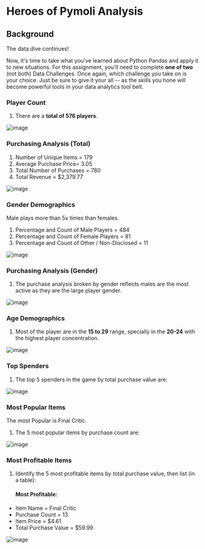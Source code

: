 # Heroes of Pymoli Analysis

## Background

The data dive continues!

Now, it's time to take what you've learned about Python Pandas and apply it to new situations. For this assignment, you'll need to complete **one of two** (not both)  Data Challenges. Once again, which challenge you take on is your choice. Just be sure to give it your all -- as the skills you hone will become powerful tools in your data analytics tool belt.

### Player Count

1. There are a **total of 576 players**.

![image](https://user-images.githubusercontent.com/80076539/130152107-9e2fa6ec-b1a2-4380-ae80-7f268ff06aa5.png)

### Purchasing Analysis (Total)

1. Number of Unique Items = 179
2. Average Purchase Price= 3.05
3. Total Number of Purchases = 780
4. Total Revenue = $2,379.77

![image](https://user-images.githubusercontent.com/80076539/130152161-c46157fe-d002-4d57-af90-4f006ff7aace.png)

### Gender Demographics

Male plays more than 5x times than females.

1. Percentage and Count of Male Players = 484
2. Percentage and Count of Female Players = 81
3. Percentage and Count of Other / Non-Disclosed = 11

![image](https://user-images.githubusercontent.com/80076539/130152778-0b66d812-101c-4229-8605-93a3fe4c7532.png)

### Purchasing Analysis (Gender)

1. The purchase analysis broken by gender reflects males are the most active as they are the large player gender.

![image](https://user-images.githubusercontent.com/80076539/130152894-16bc046f-e1c1-4ab3-8b42-d8193775ad79.png)

### Age Demographics

1. Most of the player are in the **15 to 29** range, specially in the **20-24** with the highest player concentration.

![image](https://user-images.githubusercontent.com/80076539/130153069-15a645b5-85fa-47a6-a4a1-644f3245dc6e.png)


### Top Spenders

1. The top 5 spenders in the game by total purchase value are:

![image](https://user-images.githubusercontent.com/80076539/130153295-afdca891-a56b-4dbc-8642-43363b5e5927.png)

### Most Popular Items

The most Popular is Final Critic.

1. The 5 most popular items by purchase count are:

![image](https://user-images.githubusercontent.com/80076539/130153420-f925a813-5d6b-4f25-9192-75861fa5b0ac.png)

### Most Profitable Items

1. Identify the 5 most profitable items by total purchase value, then list (in a table):
   
   #### Most Profitable:
  * Item Name = Final Critic
  * Purchase Count = 13	
  * Item Price = $4.61
  * Total Purchase Value = $59.99


![image](https://user-images.githubusercontent.com/80076539/130153589-8f127d4d-df79-44d8-bcb3-b0a6e106fab6.png)
